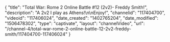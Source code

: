 {
    "title": "Total War: Rome 2 Online Battle #12 (2v2)- Freddy Smith!",
    "description": "A 2v2 I play as Athens!\n\nEnjoy!",
    "channelid": "117404700",
    "videoid": "117406024",
    "date_created": "1402765204",
    "date_modified": "1506478302",
    "type": "captivate",
    "layout": "channelVideo",
    "url": "\/channel-4\/total-war-rome-2-online-battle-12-2v2-freddy-smith\/117404700-117406024"
}